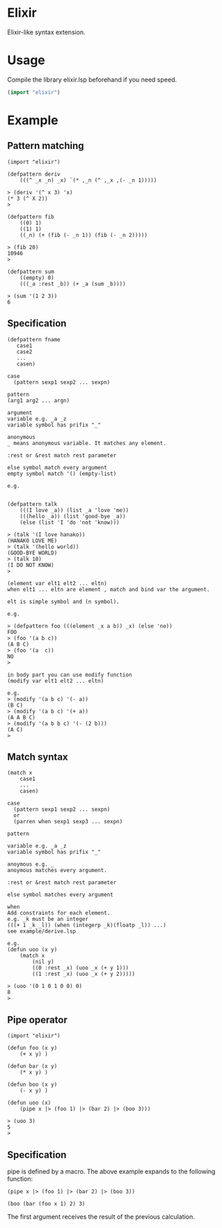 # Elixir
Elixir-like syntax extension.

# Usage
Compile the library elixir.lsp beforehand if you need speed.

```lisp
(import "elixir")
```

# Example

## Pattern matching

```
(import "elixir")

(defpattern deriv
    (((^ _x _n) _x) `(* ,_n (^ ,_x ,(- _n 1)))))

> (deriv '(^ x 3) 'x)
(* 3 (^ X 2))
> 

(defpattern fib
    ((0) 1)
    ((1) 1)
    ((_n) (+ (fib (- _n 1)) (fib (- _n 2)))))

> (fib 20)
10946
> 

(defpattern sum
    ((empty) 0)
    (((_a :rest _b)) (+ _a (sum _b))))

> (sum '(1 2 3))
6

```

## Specification

```
(defpattern fname
   case1
   case2
   ...
   casen)

case
  (pattern sexp1 sexp2 ... sexpn)

pattern
(arg1 arg2 ... argn)

argument
variable e.g. _a _z 
variable symbol has prifix "_"

anonymous
_ means anonymous variable. It matches any element.

:rest or &rest match rest parameter

else symbol match every argument 
empty symbol match '() (empty-list) 

e.g. 


(defpattern talk
    (((I love _a)) (list _a 'love 'me))
    (((hello _a)) (list 'good-bye _a))
    (else (list 'I 'do 'not 'know)))

> (talk '(I love hanako))
(HANAKO LOVE ME)
> (talk '(hello world))
(GOOD-BYE WORLD)
> (talk 10)
(I DO NOT KNOW)
> 

(element var elt1 elt2 ... eltn) 
when elt1 ... eltn are element , match and bind var the argument.

elt is simple symbol and (n symbol).

e.g.

> (defpattern foo (((element _x a b)) _x) (else 'no))
FOO
> (foo '(a b c))
(A B C)
> (foo '(a  c))
NO
> 

in body part you can use modify function
(modify var elt1 elt2 ... eltn)

e.g.
> (modify '(a b c) '(- a))
(B C)
> (modify '(a b c) '(+ a))
(A A B C)
> (modify '(a b b c) '(- (2 b)))
(A C)
> 

```

## Match syntax

```
(match x
    case1
    ...
    casen)

case
  (pattern sexp1 sexp2 ... sexpn)
  or
  (parren when sexp1 sexp3 ... sexpn)

pattern

variable e.g. _a _z 
variable symbol has prifix "_"

anoymous e.g. _
anoymous matches every argument.

:rest or &rest match rest parameter

else symbol matches every argument 

when
Add constraints for each element.
e.g. _k must be an integer 
(((+ 1 _k _l)) (when (integerp _k)(floatp _l)) ...)
see example/derive.lsp

e.g.    
(defun uoo (x y)
    (match x
        (nil y)
        ((0 :rest _x) (uoo _x (+ y 1)))
        ((1 :rest _x) (uoo _x (+ y 2)))))

> (uoo '(0 1 0 1 0 0) 0)
8
> 
```

## Pipe operator

```
(import "elixir")

(defun foo (x y)
    (+ x y) )

(defun bar (x y)
    (* x y) )

(defun boo (x y)
    (- x y) )

(defun uoo (x)
    (pipe x |> (foo 1) |> (bar 2) |> (boo 3)))

> (uoo 3)
5
> 
```

## Specification
pipe is defined by a macro. The above example expands to the following function:

```
(pipe x |> (foo 1) |> (bar 2) |> (boo 3))

(boo (bar (foo x 1) 2) 3)
```

The first argument receives the result of the previous calculation. 
